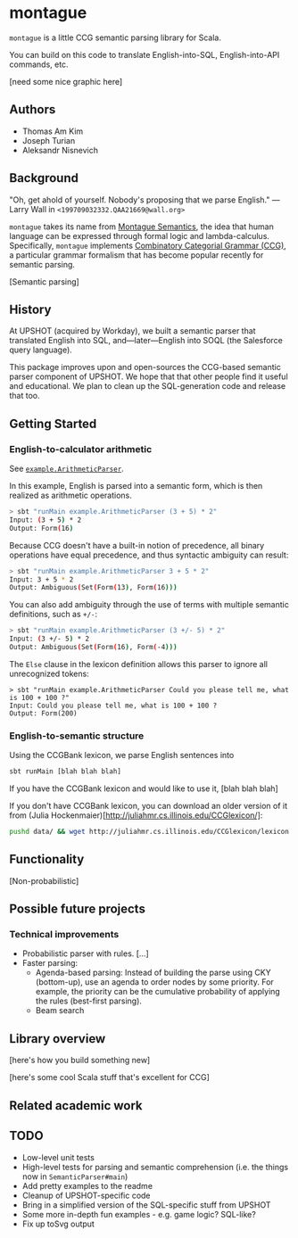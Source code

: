 montague
========

`montague` is a little CCG semantic parsing library for Scala.

You can build on this code to translate English-into-SQL,
English-into-API commands, etc.

[need some nice graphic here]

Authors
-------

* Thomas Am Kim
* Joseph Turian
* Aleksandr Nisnevich

Background
----------

"Oh, get ahold of yourself. Nobody's proposing that we parse English."
— Larry Wall in `<199709032332.QAA21669@wall.org>`

`montague` takes its name from [Montague
Semantics](https://en.wikipedia.org/wiki/Montague_grammar), the
idea that human language can be expressed through formal logic and
lambda-calculus.  Specifically, `montague` implements [Combinatory
Categorial Grammar
(CCG)](https://en.wikipedia.org/wiki/Combinatory_categorial_grammar), a
particular grammar formalism that has become popular recently for
semantic parsing.

[Semantic parsing]

History
-------

At UPSHOT (acquired by Workday), we built a semantic parser that
translated English into SQL, and—later—English into SOQL (the
Salesforce query language).

This package improves upon and open-sources the CCG-based semantic
parser component of UPSHOT. We hope that that other people find it
useful and educational. We plan to clean up the SQL-generation code
and release that too.

Getting Started
---------------

### English-to-calculator arithmetic

See [`example.ArithmeticParser`](https://ghe.megaleo.com/upshot/montague/blob/master/src/main/scala/example/ArithmeticParser.scala).

In this example, English is parsed into a semantic form, which is
then realized as arithmetic operations.

```sh
> sbt "runMain example.ArithmeticParser (3 + 5) * 2"
Input: (3 + 5) * 2
Output: Form(16)
```

Because CCG doesn't have a built-in notion of precedence, all binary operations have equal precedence, and thus
syntactic ambiguity can result:

```sh
> sbt "runMain example.ArithmeticParser 3 + 5 * 2"
Input: 3 + 5 * 2
Output: Ambiguous(Set(Form(13), Form(16)))
```

You can also add ambiguity through the use of terms with multiple semantic definitions, such as `+/-`:

```sh
> sbt "runMain example.ArithmeticParser (3 +/- 5) * 2"
Input: (3 +/- 5) * 2
Output: Ambiguous(Set(Form(16), Form(-4)))
```

The `Else` clause in the lexicon definition allows this parser to ignore all unrecognized tokens:
```
> sbt "runMain example.ArithmeticParser Could you please tell me, what is 100 + 100 ?"
Input: Could you please tell me, what is 100 + 100 ?
Output: Form(200)
```

### English-to-semantic structure

Using the CCGBank lexicon, we parse English sentences into

```sh
sbt runMain [blah blah blah]
```

If you have the CCGBank lexicon and would like to use it, [blah blah blah]

If you don't have CCGBank lexicon, you can download an older version
of it from (Julia
Hockenmaier)[http://juliahmr.cs.illinois.edu/CCGlexicon/]:

```sh
pushd data/ && wget http://juliahmr.cs.illinois.edu/CCGlexicon/lexicon.wsj02-21.gz && gunzip lexicon.wsj02-21.gz && popd
```

Functionality
-------------

[Non-probabilistic]

Possible future projects
------------------------

### Technical improvements

* Probabilistic parser with rules. [...]
* Faster parsing:
	* Agenda-based parsing: Instead of building the parse using
	CKY (bottom-up), use an agenda to order nodes by some
	priority. For example, the priority can be the cumulative
	probability of applying the rules (best-first parsing).
	* Beam search

Library overview
----------------

[here's how you build something new]

[here's some cool Scala stuff that's excellent for CCG]

Related academic work
---------------------

TODO
----

- Low-level unit tests
- High-level tests for parsing and semantic comprehension (i.e. the
things now in `SemanticParser#main`)
- Add pretty examples to the readme
- Cleanup of UPSHOT-specific code
- Bring in a simplified version of the SQL-specific stuff from UPSHOT
- Some more in-depth fun examples - e.g. game logic? SQL-like?
- Fix up toSvg output
